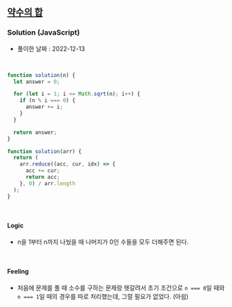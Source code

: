 ## <a href="https://school.programmers.co.kr/learn/courses/30/lessons/12928">약수의 합</a>

### Solution (JavaScript)

- 풀이한 날짜 : 2022-12-13

<br/>

```js
function solution(n) {
  let answer = 0;

  for (let i = 1; i <= Math.sqrt(n); i++) {
    if (n % i === 0) {
      answer += i;
    }
  }

  return answer;
}
```

```js
function solution(arr) {
  return (
    arr.reduce((acc, cur, idx) => {
      acc += cur;
      return acc;
    }, 0) / arr.length
  );
}
```

<br/>

#### Logic

- n을 1부터 n까지 나눴을 때 나머지가 0인 수들을 모두 더해주면 된다.

<br/>

#### Feeling

- 처음에 문제를 풀 때 소수를 구하는 문제랑 헷갈려서 초기 조건으로 <code>n === 0</code>일 때와 <code>n === 1</code>일 때의 경우를 따로 처리했는데, 그럴 필요가 없었다. (아쉽)

